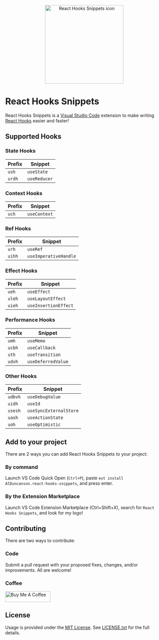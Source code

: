 <p align='center'>
	<img src='https://raw.githubusercontent.com/alDuncanson/react-hooks-snippets/master/icon.png' title='React Hooks Snippets icon' alt='React Hooks Snippets icon' width='250'/>
</p>

# React Hooks Snippets

React Hooks Snippets is a [Visual Studio Code](https://code.visualstudio.com/) extension to make writing [React Hooks](https://react.dev/reference/react/hooks) easier and faster!

## Supported Hooks

### State Hooks
| Prefix  | Snippet |
| ------------- | ------------- |
| `ush` | `useState` |
| `urdh` | `useReducer` |

### Context Hooks
| Prefix  | Snippet |
| ------------- | ------------- |
| `uch` | `useContext` |

### Ref Hooks
| Prefix  | Snippet |
| ------------- | ------------- |
| `urh` | `useRef` |
| `uihh` | `useImperativeHandle` |

### Effect Hooks
| Prefix  | Snippet |
| ------------- | ------------- |
| `ueh` | `useEffect` |
| `uleh` | `useLayoutEffect` |
| `uieh` | `useInsertionEffect` |

### Performance Hooks
| Prefix  | Snippet |
| ------------- | ------------- |
| `umh` | `useMemo` |
| `ucbh` | `useCallback` |
| `uth` | `useTransition` |
| `udvh` | `useDeferredValue` |

### Other Hooks
| Prefix  | Snippet |
| ------------- | ------------- |
| `udbvh` | `useDebugValue` |
| `uidh` | `useId` |
| `usesh` | `useSyncExternalStore` |
| `uash` | `useActionState` |
| `uoh` | `useOptimistic` |

## Add to your project

There are 2 ways you can add React Hooks Snippets to your project:

### By command
Launch VS Code Quick Open (`Ctrl+P`), paste `ext install AlDuncanson.react-hooks-snippets`, and press enter.

### By the Extension Marketplace
Launch VS Code Extension Marketplace (Ctrl+Shift+X), search for `React Hooks Snippets`, and look for my logo!


## Contributing

There are two ways to contribute:

### Code
Submit a pull request with your proposed fixes, changes, and/or improvements. All are welcome!

### Coffee
<a href='https://www.buymeacoffee.com/alduncanson' target='_blank'><img src='https://cdn.buymeacoffee.com/buttons/default-orange.png' alt='Buy Me A Coffee' height='34' width='144'></a>

## License
Usage is provided under the [MIT License](https://opensource.org/licenses/MIT). See [LICENSE.txt](https://github.com/alDuncanson/react-hooks-snippets/blob/master/LICENSE.txt) for the full details.
